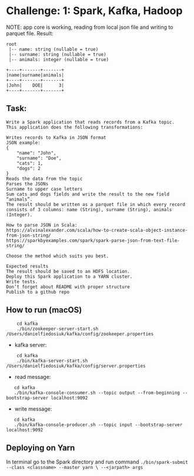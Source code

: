 # Challenge: 1: Spark, Kafka, Hadoop
NOTE: app core is working, reading from local json file and writing to parquet file.
 Result:
```text
root
 |-- name: string (nullable = true)
 |-- surname: string (nullable = true)
 |-- animals: integer (nullable = true)

+----+-------+-------+
|name|surname|animals|
+----+-------+-------+
|John|    DOE|      3|
+----+-------+-------+
```

## Task:
```text
Write a Spark application that reads records from a Kafka topic.
This application does the following transformations:

Writes records to Kafka in JSON format
JSON example:
{
    "name": "John",
    "surname": "Doe",
    "cats": 1,
    "dogs": 2
}
Reads the data from the topic
Parses the JSONs
Surname to upper case letters
Sum cats and dogs fields and write the result to the new field “animals”.
The result should be written as a parquet file in which every record consists of 3 columns: name (String), surname (String), animals (Integer).

How to parse JSON in Scala:
https://alvinalexander.com/scala/how-to-create-scala-object-instance-from-json-string/
https://sparkbyexamples.com/spark/spark-parse-json-from-text-file-string/

Choose the method which suits you best.

Expected results
The result should be saved to an HDFS location.
Deploy this Spark application to a YARN cluster.
Write tests.
Don’t forget about README with proper structure
Publish to a github repo

```

## How to run (macOS)

````
    cd kafka
    ./bin/zookeeper-server-start.sh /Users/danielfiedosiuk/kafka/config/zookeeper.properties
````

- kafka server:

````
    cd kafka
    ./bin/kafka-server-start.sh /Users/danielfiedosiuk/kafka/config/server.properties
````

- read message:

 ````
    cd kafka
    ./bin/kafka-console-consumer.sh --topic output --from-beginning --bootstrap-server localhost:9092
 ````
- write message:

 ````
    cd kafka
    ./bin/kafka-console-producer.sh --topic input --bootstrap-server localhost:9092
 ````

## Deploying on Yarn
In terminal go to the Spark directory and run command
```./bin/spark-submit --class <classname> --master yarn \ --<jarpath> args   ```

